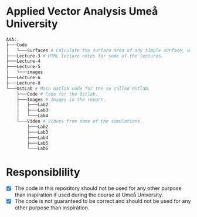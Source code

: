 # Applied Vector Analysis Umeå University
```bash
AVA:.
├───Code    
│   └───Surfaces # Calculate the surface area of any simple surface, with visualization
├───Lecture-3 # HTML lecture notes for some of the lectures.
├───Lecture-4
├───Lecture-5
│   └───images
├───Lecture-6
├───Lecture-8
└───OstLab # Main matlab code for the so called Ostlab.
    ├───Code # Code for the Ostlab.
    ├───Images # Images in the report.
    │   ├───Lab2
    │   ├───Lab3
    │   └───Lab4
    └───Video # Videos from some of the simulations.
        ├───Lab2
        ├───Lab3
        ├───Lab4
        ├───Lab5
        └───Lab6
```
# Responsiblility
- [x] The code in this repository should not be used for any other purpose than inspiration if used during the course at Umeå University.
- [x] The code is not guaranteed to be correct and should not be used for any other purpose than inspiration.